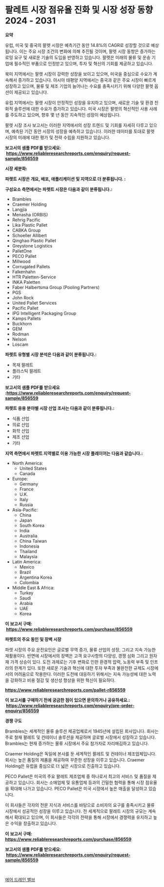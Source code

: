 <p><h1>팔레트 시장 점유율 진화 및 시장 성장 동향 2024 - 2031</h1></p><p><strong>요약</strong></p>
<p><p>유럽, 미국 및 중국의 팔렛 시장은 예측기간 동안 14.8%의 CAGR로 성장할 것으로 예상됩니다. 이는 주요 시장 조건의 변화에 의해 추진될 것이며, 팔렛 시장 동향은 증가하는 로밍 요구 및 새로운 기술의 도입을 반영하고 있습니다. 팔렛은 미래의 물류 및 운송 기업에 필수적인 부품으로 인정받고 있으며, 투자 및 혁신의 기회를 제공하고 있습니다.</p><p>북미 지역에서는 팔렛 시장이 강력한 성장을 보이고 있으며, 미국을 중심으로 수요가 계속해서 증가하고 있습니다. 아시아 태평양 지역에서는 중국과 같은 주요 시장이 빠르게 성장하고 있으며, 물류 및 제조 기업의 늘어나는 수요를 충족시키기 위해 다양한 팔렛 옵션이 제공되고 있습니다.</p><p>유럽 지역에서는 팔렛 시장이 안정적인 성장을 유지하고 있으며, 새로운 기술 및 환경 친화적 솔루션에 대한 수요가 증가하고 있습니다. 미국 시장은 팔렛의 혁신적인 사용 사례를 주도하고 있으며, 향후 몇 년 동안 지속적인 성장이 예상됩니다.</p><p>팔렛 시장 조사 보고서는 이러한 지역에서의 성장 트렌드 및 기회를 자세히 다루고 있으며, 예측된 기간 동안 시장의 성장을 예측하고 있습니다. 이러한 데이터를 토대로 팔렛 시장의 미래에 대한 평가 및 전략 수립을 지원하고 있습니다.</p></p>
<p><strong>보고서의 샘플 PDF를 받으세요: &nbsp;<a href="https://www.reliableresearchreports.com/enquiry/request-sample/856559">https://www.reliableresearchreports.com/enquiry/request-sample/856559</a></strong></p>
<p><strong>시장 세분화:</strong></p>
<p><strong> 파렛트 시장은 개요, 배포, 애플리케이션 및 지역으로 더 분류됩니다. :</strong></p>
<p><strong>구성요소 측면에서는 파렛트 시장은 다음과 같이 분류됩니다.:</strong></p>
<p><ul><li>Brambles</li><li>Craemer Holding</li><li>Langjia</li><li>Menasha (ORBIS)</li><li>Rehrig Pacific</li><li>Lika Plastic Pallet</li><li>CABKA Group</li><li>Schoeller Allibert</li><li>Qinghao Plastic Pallet</li><li>Greystone Logistics</li><li>PalletOne</li><li>PECO Pallet</li><li>Millwood</li><li>Corrugated Pallets</li><li>Falkenhahn</li><li>HTR Paletten-Service</li><li>INKA Paletten</li><li>Faber Halbertsma Group (Pooling Partners)</li><li>PGS</li><li>John Rock</li><li>United Pallet Services</li><li>Pacific Pallet</li><li>IPG Intelligent Packaging Group</li><li>Kamps Pallets</li><li>Buckhorn</li><li>GEM</li><li>Rodman</li><li>Nelson</li><li>Loscam</li></ul></p>
<p><strong> 파렛트 유형별 시장 분석은 다음과 같이 분류됩니다.:</strong></p>
<p><ul><li>목재 팔레트</li><li>플라스틱 팔레트</li><li>기타</li></ul></p>
<p><strong>보고서의 샘플 PDF를 받으세요 :<a href="https://www.reliableresearchreports.com/enquiry/request-sample/856559">https://www.reliableresearchreports.com/enquiry/request-sample/856559</a></strong></p>
<p><strong> 파렛트 응용 분야별 시장 산업 조사는 다음과 같이 분류됩니다.:</strong></p>
<p><ul><li>식품 산업</li><li>의료 산업</li><li>화학 산업</li><li>제조 산업</li><li>기타</li></ul></p>
<p><strong>지역 측면에서 파렛트 지역별로 이용 가능한 시장 플레이어는 다음과 같습니다.:</strong></p>
<p><ul>
    <li>
        North America:
        <ul>
            <li>United States</li>
            <li>Canada</li>
        </ul>
    </li>
    <li>
        Europe:
        <ul>
            <li>Germany</li>
            <li>France</li>
            <li>U.K.</li>
            <li>Italy</li>
            <li>Russia</li>
        </ul>
    </li>
    <li>
        Asia-Pacific:
        <ul>
            <li>China</li>
            <li>Japan</li>
            <li>South Korea</li>
            <li>India</li>
            <li>Australia</li>
            <li>China Taiwan</li>
            <li>Indonesia</li>
            <li>Thailand</li>
            <li>Malaysia</li>
        </ul>
    </li>
    <li>
        Latin America:
        <ul>
            <li>Mexico</li>
            <li>Brazil</li>
            <li>Argentina Korea</li>
            <li>Colombia</li>
        </ul>
    </li>
    <li>
        Middle East & Africa:
        <ul>
            <li>Turkey</li>
            <li>Saudi</li>
            <li>Arabia</li>
            <li>UAE</li>
            <li>Korea</li>
        </ul>
    </li>
    </ul></p>
<p><strong>이 보고서 구매: &nbsp;<a href="https://www.reliableresearchreports.com/purchase/856559">https://www.reliableresearchreports.com/purchase/856559</a></strong></p>
<p><strong>파렛트의 주요 동인 및 장벽 시장</strong></p>
<p><p>파렛 시장의 주요 운전요인은 글로벌 무역 증가, 물류 산업의 성장, 그리고 지속 가능한 재활용이다. 반면에 시장에서의 장벽은 고객 요구사항의 다양성, 경쟁 심화 그리고 원자재 가격 상승이 있다. 도전 과제로는 기후 변화로 인한 환경적 압력, 노동력 부족 및 인프라의 한계가 있다. 또한 새로운 기술과 혁신에 대한 투자 부족과 불완전한 규제도 시장에서의 어려움으로 작용한다. 이러한 도전에 대응하기 위해서는 지속 가능성에 대한 노력을 강화하고 비용 절감 및 생산성 향상을 위한 혁신이 필요하다.</p></p>
<p><strong><a href="https://www.reliableresearchreports.com/pallet-r856559">https://www.reliableresearchreports.com/pallet-r856559</a></strong></p>
<p><strong>이 보고서를 구매하기 전에 궁금한 점이 있으면 문의하거나 공유하세요.: &nbsp;<a href="https://www.reliableresearchreports.com/enquiry/pre-order-enquiry/856559">https://www.reliableresearchreports.com/enquiry/pre-order-enquiry/856559</a></strong></p>
<p><strong>경쟁 구도</strong></p>
<p><p>Brambles는 세계적인 물류 솔루션 제공업체로서 1945년에 설립된 회사입니다. 회사는 주로 철재 팔레트 및 컨테이너 솔루션을 제공하며 글로벌 시장에서 성장하고 있습니다. Brambles는 현재 증가하는 물류 시장에서 주요 참가자로 자리매김하고 있습니다.</p><p>Craemer Holding은 독일에 본사를 둔 세계적인 팔레트 및 컨테이너 제조업체입니다. 회사는 높은 품질의 제품을 제공하여 꾸준한 성장을 이루고 있습니다. Craemer Holding은 유럽을 중심으로 더 넓은 시장으로 진출하고 있습니다.</p><p>PECO Pallet은 미국의 주요 팔레트 제조업체 중 하나로서 최고의 서비스 및 품질을 제공하고 있습니다. 회사는 소매업체 및 유통업체 등과의 긴밀한 협력을 통해 시장 점유율을 확대해 나가고 있습니다. PECO Pallet은 미국 시장에서 높은 매출을 달성하고 있습니다.</p><p>이 회사들은 각자의 전문 지식과 서비스를 바탕으로 소비자의 요구를 충족시키고 물류 시장에서 성공적인 성장을 이루고 있습니다. 전 세계적으로 팔레트 시장의 규모는 계속해서 확대되고 있으며, 이 회사들은 각각의 전략을 통해 시장에서 경쟁력을 유지하고 높은 수익을 창출하고 있습니다.</p></p>
<p><strong>이 보고서 구매: &nbsp; <a href="https://www.reliableresearchreports.com/purchase/856559">https://www.reliableresearchreports.com/purchase/856559</a></strong></p>
<p><strong>보고서의 샘플 PDF를 받으세요: &nbsp;<a href="https://www.reliableresearchreports.com/enquiry/request-sample/856559">https://www.reliableresearchreports.com/enquiry/request-sample/856559</a></strong><strong></strong></p>
<p>&nbsp;</p>
<p><p><a href="https://medium.com/@brisamorar2023/%EC%97%90%EC%96%B4-%EB%B0%B0%EC%88%98-%EB%B0%B8%EB%B8%8C-%EC%8B%9C%EC%9E%A5-%EB%B3%B4%EA%B3%A0%EC%84%9C%EB%8A%94-%EC%9D%B4-%EC%8B%9C%EC%9E%A5%EC%9D%98-%EC%B5%9C%EC%8B%A0-%EB%8F%99%ED%96%A5-%EB%B0%8F-%EC%84%B1%EC%9E%A5-%EA%B8%B0%ED%9A%8C%EB%A5%BC-%EB%B3%B4%EC%97%AC%EC%A4%8D%EB%8B%88%EB%8B%A4-86fd179ed7a8">에어 드레인 밸브</a></p></p>